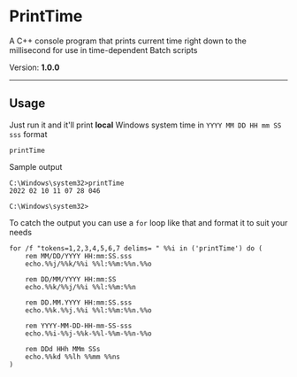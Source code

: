 # PrintTime

A C++ console program that prints current time right down to the millisecond for use in time-dependent Batch scripts

Version: **1.0.0**

---

## Usage

Just run it and it'll print **local** Windows system time in `YYYY MM DD HH mm SS sss` format

```batch
printTime
```

Sample output

```text
C:\Windows\system32>printTime
2022 02 10 11 07 28 046

C:\Windows\system32>
```

To catch the output you can use a `for` loop like that and format it to suit your needs

```batch
for /f "tokens=1,2,3,4,5,6,7 delims= " %%i in ('printTime') do (
    rem MM/DD/YYYY HH:mm:SS.sss
    echo.%%j/%%k/%%i %%l:%%m:%%n.%%o

    rem DD/MM/YYYY HH:mm:SS
    echo.%%k/%%j/%%i %%l:%%m:%%n

    rem DD.MM.YYYY HH:mm:SS.sss
    echo.%%k.%%j.%%i %%l:%%m:%%n.%%o

    rem YYYY-MM-DD-HH-mm-SS-sss
    echo.%%i-%%j-%%k-%%l-%%m-%%n-%%o

    rem DDd HHh MMm SSs
    echo.%%kd %%lh %%mm %%ns
)
```